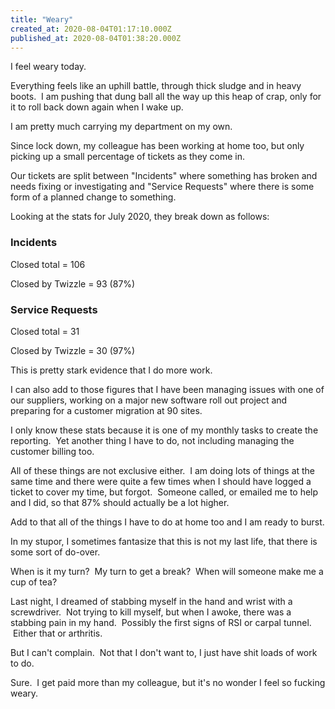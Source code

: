 ```yaml
---
title: "Weary"
created_at: 2020-08-04T01:17:10.000Z
published_at: 2020-08-04T01:38:20.000Z
---
```

I feel weary today.

Everything feels like an uphill battle, through thick sludge and in heavy boots.  I am pushing that dung ball all the way up this heap of crap, only for it to roll back down again when I wake up.

I am pretty much carrying my department on my own.

Since lock down, my colleague has been working at home too, but only picking up a small percentage of tickets as they come in.

Our tickets are split between "Incidents" where something has broken and needs fixing or investigating and "Service Requests" where there is some form of a planned change to something.

Looking at the stats for July 2020, they break down as follows:

### Incidents

Closed total = 106

Closed by Twizzle = 93 (87%)

### Service Requests

Closed total = 31

Closed by Twizzle = 30 (97%)

This is pretty stark evidence that I do more work.

I can also add to those figures that I have been managing issues with one of our suppliers, working on a major new software roll out project and preparing for a customer migration at 90 sites.

I only know these stats because it is one of my monthly tasks to create the reporting.  Yet another thing I have to do, not including managing the customer billing too.

All of these things are not exclusive either.  I am doing lots of things at the same time and there were quite a few times when I should have logged a ticket to cover my time, but forgot.  Someone called, or emailed me to help and I did, so that 87% should actually be a lot higher.

Add to that all of the things I have to do at home too and I am ready to burst.

In my stupor, I sometimes fantasize that this is not my last life, that there is some sort of do-over.

When is it my turn?  My turn to get a break?  When will someone make me a cup of tea?

Last night, I dreamed of stabbing myself in the hand and wrist with a screwdriver.  Not trying to kill myself, but when I awoke, there was a stabbing pain in my hand.  Possibly the first signs of RSI or carpal tunnel.  Either that or arthritis.

But I can't complain.  Not that I don't want to, I just have shit loads of work to do.

Sure.  I get paid more than my colleague, but it's no wonder I feel so fucking weary.
